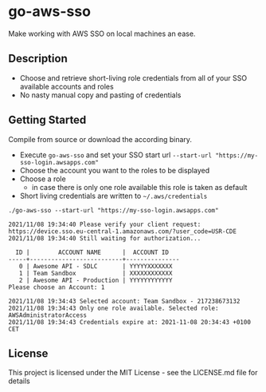 # go-aws-sso

Make working with AWS SSO on local machines an ease.

## Description

* Choose and retrieve short-living role credentials from all of your SSO available accounts and roles  
* No nasty manual copy and pasting of credentials 

## Getting Started

Compile from source or download the according binary.

* Execute `go-aws-sso` and set your SSO start url `--start-url "https://my-sso-login.awsapps.com"`
* Choose the account you want to the roles to be displayed
* Choose a role
  * in case there is only one role available this role is taken as default
* Short living credentials are written to `~/.aws/credentials`

```
./go-aws-sso --start-url "https://my-sso-login.awsapps.com"

2021/11/08 19:34:40 Please verify your client request: https://device.sso.eu-central-1.amazonaws.com/?user_code=USR-CDE
2021/11/08 19:34:40 Still waiting for authorization...

  ID |        ACCOUNT NAME      |  ACCOUNT ID   
-----+--------------------------+---------------
   0 | Awesome API - SDLC       | YYYYYXXXXXXX  
   1 | Team Sandbox             | XXXXXXXXXXXX  
   2 | Awesome API - Production | YYYYYYYYYYYY  
Please choose an Account: 1

2021/11/08 19:34:43 Selected account: Team Sandbox - 217238673132
2021/11/08 19:34:43 Only one role available. Selected role: AWSAdministratorAccess
2021/11/08 19:34:43 Credentials expire at: 2021-11-08 20:34:43 +0100 CET
```

## License

This project is licensed under the MIT License - see the LICENSE.md file for details
